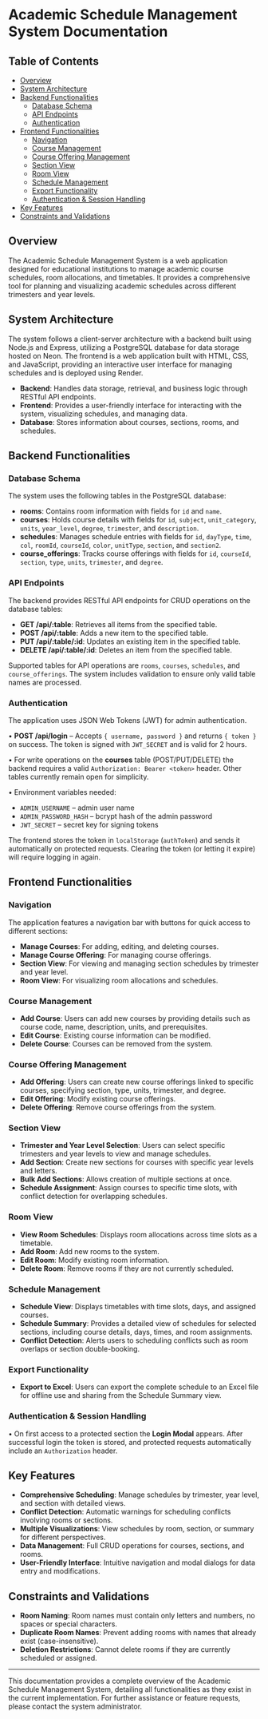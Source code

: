 # Academic Schedule Management System Documentation

## Table of Contents
- [Overview](#overview)
- [System Architecture](#system-architecture)
- [Backend Functionalities](#backend-functionalities)
  - [Database Schema](#database-schema)
  - [API Endpoints](#api-endpoints)
  - [Authentication](#authentication)
- [Frontend Functionalities](#frontend-functionalities)
  - [Navigation](#navigation)
  - [Course Management](#course-management)
  - [Course Offering Management](#course-offering-management)
  - [Section View](#section-view)
  - [Room View](#room-view)
  - [Schedule Management](#schedule-management)
  - [Export Functionality](#export-functionality)
  - [Authentication & Session Handling](#authentication-&-session-handling)
- [Key Features](#key-features)
- [Constraints and Validations](#constraints-and-validations)

## Overview

The Academic Schedule Management System is a web application designed for educational institutions to manage academic course schedules, room allocations, and timetables. It provides a comprehensive tool for planning and visualizing academic schedules across different trimesters and year levels.

## System Architecture

The system follows a client-server architecture with a backend built using Node.js and Express, utilizing a PostgreSQL database for data storage hosted on Neon. The frontend is a web application built with HTML, CSS, and JavaScript, providing an interactive user interface for managing schedules and is deployed using Render.

- **Backend**: Handles data storage, retrieval, and business logic through RESTful API endpoints.
- **Frontend**: Provides a user-friendly interface for interacting with the system, visualizing schedules, and managing data.
- **Database**: Stores information about courses, sections, rooms, and schedules.

## Backend Functionalities

### Database Schema

The system uses the following tables in the PostgreSQL database:

- **rooms**: Contains room information with fields for `id` and `name`.
- **courses**: Holds course details with fields for `id`, `subject`, `unit_category`, `units`, `year_level`, `degree`, `trimester`, and `description`.
- **schedules**: Manages schedule entries with fields for `id`, `dayType`, `time`, `col`, `roomId`, `courseId`, `color`, `unitType`, `section`, and `section2`.
- **course_offerings**: Tracks course offerings with fields for `id`, `courseId`, `section`, `type`, `units`, `trimester`, and `degree`.

### API Endpoints

The backend provides RESTful API endpoints for CRUD operations on the database tables:

- **GET /api/:table**: Retrieves all items from the specified table.
- **POST /api/:table**: Adds a new item to the specified table.
- **PUT /api/:table/:id**: Updates an existing item in the specified table.
- **DELETE /api/:table/:id**: Deletes an item from the specified table.

Supported tables for API operations are `rooms`, `courses`, `schedules`, and `course_offerings`. The system includes validation to ensure only valid table names are processed.

### Authentication

The application uses JSON Web Tokens (JWT) for admin authentication.

• **POST /api/login** – Accepts `{ username, password }` and returns `{ token }` on success. The token is signed with `JWT_SECRET` and is valid for 2 hours.

• For write operations on the **courses** table (POST/PUT/DELETE) the backend requires a valid `Authorization: Bearer <token>` header. Other tables currently remain open for simplicity.

• Environment variables needed:
  - `ADMIN_USERNAME` – admin user name
  - `ADMIN_PASSWORD_HASH` – bcrypt hash of the admin password
  - `JWT_SECRET` – secret key for signing tokens

The frontend stores the token in `localStorage` (`authToken`) and sends it automatically on protected requests. Clearing the token (or letting it expire) will require logging in again.

## Frontend Functionalities

### Navigation

The application features a navigation bar with buttons for quick access to different sections:
- **Manage Courses**: For adding, editing, and deleting courses.
- **Manage Course Offering**: For managing course offerings.
- **Section View**: For viewing and managing section schedules by trimester and year level.
- **Room View**: For visualizing room allocations and schedules.

### Course Management

- **Add Course**: Users can add new courses by providing details such as course code, name, description, units, and prerequisites.
- **Edit Course**: Existing course information can be modified.
- **Delete Course**: Courses can be removed from the system.

### Course Offering Management

- **Add Offering**: Users can create new course offerings linked to specific courses, specifying section, type, units, trimester, and degree.
- **Edit Offering**: Modify existing course offerings.
- **Delete Offering**: Remove course offerings from the system.

### Section View

- **Trimester and Year Level Selection**: Users can select specific trimesters and year levels to view and manage schedules.
- **Add Section**: Create new sections for courses with specific year levels and letters.
- **Bulk Add Sections**: Allows creation of multiple sections at once.
- **Schedule Assignment**: Assign courses to specific time slots, with conflict detection for overlapping schedules.

### Room View

- **View Room Schedules**: Displays room allocations across time slots as a timetable.
- **Add Room**: Add new rooms to the system.
- **Edit Room**: Modify existing room information.
- **Delete Room**: Remove rooms if they are not currently scheduled.

### Schedule Management

- **Schedule View**: Displays timetables with time slots, days, and assigned courses.
- **Schedule Summary**: Provides a detailed view of schedules for selected sections, including course details, days, times, and room assignments.
- **Conflict Detection**: Alerts users to scheduling conflicts such as room overlaps or section double-booking.

### Export Functionality

- **Export to Excel**: Users can export the complete schedule to an Excel file for offline use and sharing from the Schedule Summary view.

### Authentication & Session Handling

• On first access to a protected section the **Login Modal** appears. After successful login the token is stored, and protected requests automatically include an `Authorization` header.

## Key Features

- **Comprehensive Scheduling**: Manage schedules by trimester, year level, and section with detailed views.
- **Conflict Detection**: Automatic warnings for scheduling conflicts involving rooms or sections.
- **Multiple Visualizations**: View schedules by room, section, or summary for different perspectives.
- **Data Management**: Full CRUD operations for courses, sections, and rooms.
- **User-Friendly Interface**: Intuitive navigation and modal dialogs for data entry and modifications.

## Constraints and Validations

- **Room Naming**: Room names must contain only letters and numbers, no spaces or special characters.
- **Duplicate Room Names**: Prevent adding rooms with names that already exist (case-insensitive).
- **Deletion Restrictions**: Cannot delete rooms if they are currently scheduled or assigned.

---

This documentation provides a complete overview of the Academic Schedule Management System, detailing all functionalities as they exist in the current implementation. For further assistance or feature requests, please contact the system administrator. 